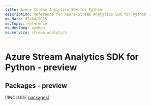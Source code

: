 ```yaml
---
title: Azure Stream Analytics SDK for Python
description: Reference for Azure Stream Analytics SDK for Python
ms.date: 07/04/2025
ms.topic: reference
ms.devlang: python
ms.service: stream-analytics
---
```

# Azure Stream Analytics SDK for Python - preview
## Packages - preview
[!INCLUDE [packages](stream-analytics-index.md)]